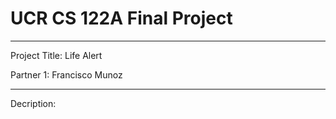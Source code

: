 # UCR CS 122A Final Project

-------------------------------
Project Title: Life Alert

Partner 1: Francisco Munoz

------------------------------
Decription:

